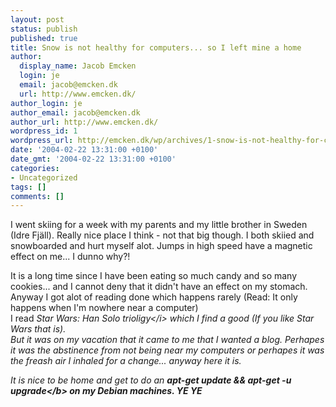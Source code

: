 ```yaml
---
layout: post
status: publish
published: true
title: Snow is not healthy for computers... so I left mine a home
author:
  display_name: Jacob Emcken
  login: je
  email: jacob@emcken.dk
  url: http://www.emcken.dk/
author_login: je
author_email: jacob@emcken.dk
author_url: http://www.emcken.dk/
wordpress_id: 1
wordpress_url: http://emcken.dk/wp/archives/1-snow-is-not-healthy-for-computers-so-i-left-mine-a-home.html
date: '2004-02-22 13:31:00 +0100'
date_gmt: '2004-02-22 13:31:00 +0100'
categories:
- Uncategorized
tags: []
comments: []
---
```

<p>I went skiing for a week with my parents and my little brother in Sweden (Idre Fj&auml;ll). Really nice place I think - not that big though. I both skiied and snowboarded and hurt myself alot. Jumps in high speed have a magnetic effect on me... I dunno why?!</p>
<p>It is a long time since I have been eating so much candy and so many cookies... and I cannot deny that it didn't have an effect on my stomach. Anyway I got alot of reading done which happens rarely (Read: It only happens when I'm nowhere near a computer)<br />
I read <i>Star Wars: Han Solo trioligy<&#47;i> which I find a good (If you like Star Wars that is).<br />
But it was on my vacation that it came to me that I wanted a blog. Perhapes it was the abstinence from not being near my computers or perhapes it was the freash air I inhaled for a change... anyway here it is.</p>
<p>It is nice to be home and get to do an <b>apt-get update &amp;&amp; apt-get -u upgrade<&#47;b> on my Debian machines. YE YE</p>
